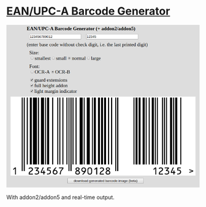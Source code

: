 # [EAN/UPC-A Barcode Generator](http://daiw.de/apps/barcode_generator)

![screenshot](screenshot.png)

With addon2/addon5 and real-time output.